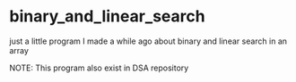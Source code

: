# binary_and_linear_search
just a little program I made a while ago about binary and linear search in an array


NOTE: This program also exist in DSA repository
